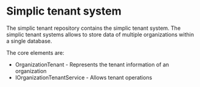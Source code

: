 # Simplic tenant system

The simplic tenant repository contains the simplic tenant system. The simplic tenant systems allows
to store data of multiple organizations within a single database.

The core elements are:

* OrganizationTenant - Represents the tenant information of an organization
* IOrganizationTenantService - Allows tenant operations